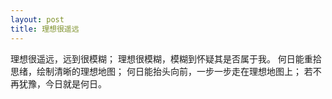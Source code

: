 ```yaml
---
layout: post
title: 理想很遥远
---
```

理想很遥远，远到很模糊；
理想很模糊，模糊到怀疑其是否属于我。
何日能重拾思绪，绘制清晰的理想地图；
何日能抬头向前，一步一步走在理想地图上；
若不再犹豫，今日就是何日。

